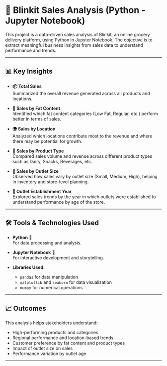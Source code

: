 # 🛒 Blinkit Sales Analysis (Python - Jupyter Notebook)

This project is a data-driven sales analysis of Blinkit, an online grocery delivery platform, using Python in Jupyter Notebook. The objective is to extract meaningful business insights from sales data to understand performance and trends.

---

## 📊 Key Insights

- **📦 Total Sales**  
  Summarized the overall revenue generated across all products and locations.

- **🥛 Sales by Fat Content**  
  Identified which fat content categories (Low Fat, Regular, etc.) perform better in terms of sales.

- **🌍 Sales by Location**  
  Analyzed which locations contribute most to the revenue and where there may be potential for growth.

- **🧀 Sales by Product Type**  
  Compared sales volume and revenue across different product types such as Dairy, Snacks, Beverages, etc.

- **🏪 Sales by Outlet Size**  
  Observed how sales vary by outlet size (Small, Medium, High), helping in inventory and store-level planning.

- **📅 Outlet Establishment Year**  
  Explored sales trends by the year in which outlets were established to understand performance by age of the store.

---

## 🛠️ Tools & Technologies Used

- **Python** 🐍  
  For data processing and analysis.

- **Jupyter Notebook** 📓  
  For interactive development and storytelling.

- **Libraries Used:**  
  - `pandas` for data manipulation  
  - `matplotlib` and `seaborn` for data visualization  
  - `numpy` for numerical operations

---

## 📈 Outcomes

This analysis helps stakeholders understand:
- High-performing products and categories
- Regional performance and location-based trends
- Customer preference by fat content and product types
- Impact of outlet size on sales
- Performance variation by outlet age

---




